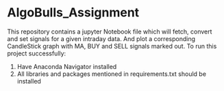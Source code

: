 # AlgoBulls_Assignment
This repository contains a jupyter Notebook file which will fetch, convert and set signals for a given intraday data. And plot a corresponding CandleStick graph with MA, BUY and SELL signals marked out.
To run this project successfully:
1) Have Anaconda Navigator installed
2) All libraries and packages mentioned in requirements.txt should be installed
